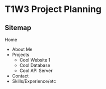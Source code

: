 # T1W3 Project Planning

## Sitemap
<!-- very basic sitemap below
to create visual chart, use: https://app.diagrams.net/ -->
Home
- About Me
- Projects
    - Cool Website 1
    - Cool Database
    - Cool API Server
- Contact
- Skills/Experience/etc